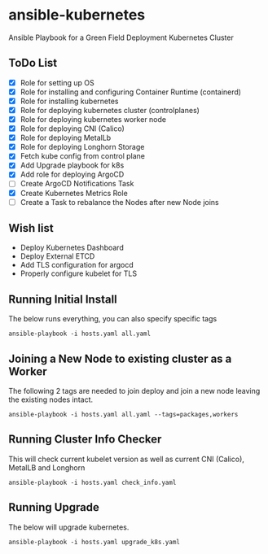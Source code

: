 # ansible-kubernetes
Ansible Playbook for a Green Field Deployment Kubernetes Cluster

## ToDo List
- [x] Role for setting up OS
- [x] Role for installing and configuring Container Runtime (containerd)
- [x] Role for installing kubernetes
- [x] Role for deploying kubernetes cluster (controlplanes)
- [x] Role for deploying kubernetes worker node
- [x] Role for deploying CNI (Calico)
- [x] Role for deploying MetalLb
- [x] Role for deploying Longhorn Storage
- [x] Fetch kube config from control plane
- [x] Add Upgrade playbook for k8s
- [x] Add role for deploying ArgoCD
- [ ] Create ArgoCD Notifications Task
- [X] Create Kubernetes Metrics Role
- [ ] Create a Task to rebalance the Nodes after new Node joins

## Wish list
- Deploy Kubernetes Dashboard
- Deploy External ETCD
- Add TLS configuration for argocd
- Properly configure kubelet for TLS

## Running Initial Install
The below runs everything, you can also specify specific tags
```
ansible-playbook -i hosts.yaml all.yaml
```

## Joining a New Node to existing cluster as a Worker
The following 2 tags are needed to join deploy and join a new node leaving the existing nodes intact.
```
ansible-playbook -i hosts.yaml all.yaml --tags=packages,workers
```

## Running Cluster Info Checker
This will check current kubelet version as well as current CNI (Calico), MetalLB and Longhorn
```
ansible-playbook -i hosts.yaml check_info.yaml
```

## Running Upgrade
The below will upgrade kubernetes.
```
ansible-playbook -i hosts.yaml upgrade_k8s.yaml
```